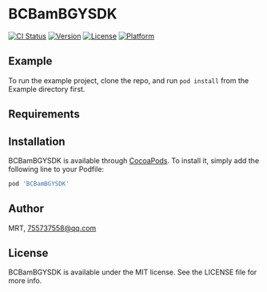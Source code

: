 # BCBamBGYSDK

[![CI Status](https://img.shields.io/travis/MRT/BCBamBGYSDK.svg?style=flat)](https://travis-ci.org/MRT/BCBamBGYSDK)
[![Version](https://img.shields.io/cocoapods/v/BCBamBGYSDK.svg?style=flat)](https://cocoapods.org/pods/BCBamBGYSDK)
[![License](https://img.shields.io/cocoapods/l/BCBamBGYSDK.svg?style=flat)](https://cocoapods.org/pods/BCBamBGYSDK)
[![Platform](https://img.shields.io/cocoapods/p/BCBamBGYSDK.svg?style=flat)](https://cocoapods.org/pods/BCBamBGYSDK)

## Example

To run the example project, clone the repo, and run `pod install` from the Example directory first.

## Requirements

## Installation

BCBamBGYSDK is available through [CocoaPods](https://cocoapods.org). To install
it, simply add the following line to your Podfile:

```ruby
pod 'BCBamBGYSDK'
```

## Author

MRT, 755737558@qq.com

## License

BCBamBGYSDK is available under the MIT license. See the LICENSE file for more info.
